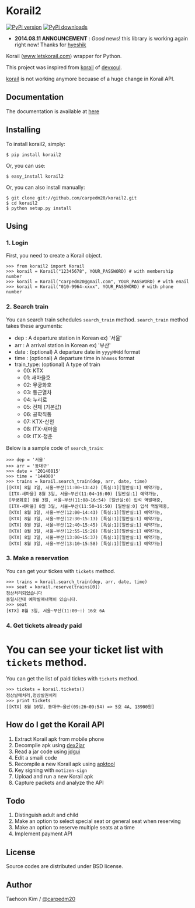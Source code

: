 Korail2
=======

[![PyPi version](https://pypip.in/v/korail2/badge.png)](https://crate.io/packages/korail2/)
[![PyPi downloads](https://pypip.in/d/korail2/badge.png)](https://crate.io/packages/korail2/)

- **2014.08.11 ANNOUNCEMENT** : *Good* news! this library is working again right now! Thanks for [hyeshik](https://github.com/hyeshik)

Korail (www.letskorail.com) wrapper for Python.

This project was inspired from [korail](https://github.com/devxoul/korail) of [devxoul](https://github.com/devxoul).

[korail](https://github.com/devxoul/korail) is not working anymore becuase of a huge change in Korail API.


Documentation
-------------

The documentation is available at [here](http://carpedm20.github.io/korail2/)


Installing
----------

To install korail2, simply:

    $ pip install korail2

Or, you can use:

    $ easy_install korail2

Or, you can also install manually:

    $ git clone git://github.com/carpedm20/korail2.git
    $ cd korail2
    $ python setup.py install

Using
-----

### 1. Login ###

First, you need to create a Korail object.

    >>> from korail2 import Korail
    >>> korail = Korail("12345678", YOUR_PASSWORD) # with membership number
    >>> korail = Korail("carpedm20@gmail.com", YOUR_PASSWORD) # with email
    >>> korail = Korail("010-9964-xxxx", YOUR_PASSWORD) # with phone number

### 2. Search train ###

You can search train schedules `search_train` method. `search_train` method takes these arguments:

- dep : A departure station in Korean  ex) '서울'
- arr : A arrival station in Korean  ex) '부산'
- date : (optional) A departure date in `yyyyMMdd` format
- time : (optional) A departure time in `hhmmss` format
- train_type: (optional) A type of train
    - 00: KTX
    - 01: 새마을호
    - 02: 무궁화호
    - 03: 통근열차
    - 04: 누리로
    - 05: 전체 (기본값)
    - 06: 공학직통
    - 07: KTX-산천
    - 08: ITX-새마을
    - 09: ITX-청춘

Below is a sample code of `search_train`:

    >>> dep = '서울'
    >>> arr = '동대구'
    >>> date = '20140815'
    >>> time = '144000'
    >>> trains = korail.search_train(dep, arr, date, time)
    [[KTX] 8월 3일, 서울~부산(11:00~13:42) [특실:1][일반실:1] 예약가능,
     [ITX-새마을] 8월 3일, 서울~부산(11:04~16:00) [일반실:1] 예약가능,
     [무궁화호] 8월 3일, 서울~부산(11:08~16:54) [일반실:0] 입석 역발매중,
     [ITX-새마을] 8월 3일, 서울~부산(11:50~16:50) [일반실:0] 입석 역발매중,
     [KTX] 8월 3일, 서울~부산(12:00~14:43) [특실:1][일반실:1] 예약가능,
     [KTX] 8월 3일, 서울~부산(12:30~15:13) [특실:1][일반실:1] 예약가능,
     [KTX] 8월 3일, 서울~부산(12:40~15:45) [특실:1][일반실:1] 예약가능,
     [KTX] 8월 3일, 서울~부산(12:55~15:26) [특실:1][일반실:1] 예약가능,
     [KTX] 8월 3일, 서울~부산(13:00~15:37) [특실:1][일반실:1] 예약가능,
     [KTX] 8월 3일, 서울~부산(13:10~15:58) [특실:1][일반실:1] 예약가능]

### 3. Make a reservation ####

You can get your tickes with `tickets` method.

    >>> trains = korail.search_train(dep, arr, date, time)
    >>> seat = korail.reserve(trains[0])
    정상처리되었습니다
    동일시간대 예약발매내역이 있습니다.
    >>> seat
    [KTX] 8월 3일, 서울~부산(11:00~:) 16호 6A

### 4. Get tickets already paid ###

You can see your ticket list with `tickets` method.
=======
You can get the list of paid tickes with `tickets` method.

    >>> tickets = korail.tickets()
    정상발매처리,정상발권처리
    >>> print tickets
    [[KTX] 8월 10일, 동대구~울산(09:26~09:54) => 5호 4A, 13900원]


How do I get the Korail API
---------------------------

1. Extract Korail apk from mobile phone
2. Decompile apk using [dex2jar](https://code.google.com/p/dex2jar/)
3. Read a jar code using [jdgui](http://jd.benow.ca/)
4. Edit a smaili code
5. Recompile a new Korail apk using [apktool](https://code.google.com/p/android-apktool/)
6. Key signing with `motizen-sign`
7. Upload and run a new Korail apk
8. Capture packets and analyze the API


Todo
----

1. Distinguish adult and child
2. Make an option to select special seat or general seat when reserving
3. Make an option to reserve multiple seats at a time
4. Implement payment API


License
-------

Source codes are distributed under BSD license.


Author
------

Taehoon Kim / [@carpedm20](http://carpedm20.github.io/about/)
